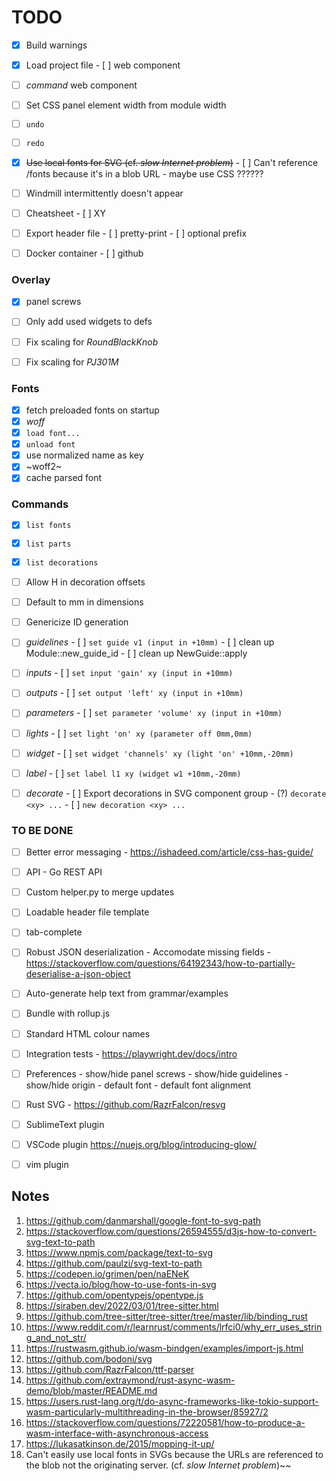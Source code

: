 # TODO

- [x] Build warnings

- [x] Load project file
      - [ ] web component

- [ ] _command_ web component
- [ ] Set CSS panel element width from module width
- [ ] `undo`
- [ ] `redo`
- [x] ~~Use local fonts for SVG (cf. _slow Internet problem_)~~
      - [ ] Can't reference /fonts because it's in a blob URL - maybe use CSS ??????
- [ ] Windmill intermittently doesn't appear
- [ ] Cheatsheet
      - [ ] XY

- [ ] Export header file
      - [ ] pretty-print
      - [ ] optional prefix

- [ ] Docker container
      - [ ] github

### Overlay
- [x] panel screws
- [ ] Only add used widgets to defs
- [ ] Fix scaling for _RoundBlackKnob_
- [ ] Fix scaling for _PJ301M_


### Fonts 
- [x] fetch preloaded fonts on startup
- [x] _woff_
- [x] `load font...`
- [x] `unload font`
- [x] use normalized name as key
- [x] ~woff2~
- [x] cache parsed font

### Commands
- [x] `list fonts`
- [x] `list parts`
- [x] `list decorations`

- [ ] Allow H in decoration offsets
- [ ] Default to mm in dimensions
- [ ] Genericize ID generation

- [ ] _guidelines_
      - [ ] `set guide v1 (input in +10mm)`
      - [ ] clean up Module::new_guide_id
      - [ ] clean up NewGuide::apply

- [ ] _inputs_
      - [ ] `set input 'gain' xy (input in +10mm)`

- [ ] _outputs_
      - [ ] `set output 'left' xy (input in +10mm)`

- [ ] _parameters_
      - [ ] `set parameter 'volume' xy (input in +10mm)`

- [ ] _lights_
      - [ ] `set light 'on' xy (parameter off 0mm,0mm)`

- [ ] _widget_
      - [ ] `set widget 'channels' xy (light 'on' +10mm,-20mm)`

- [ ] _label_
      - [ ] `set label l1 xy (widget w1 +10mm,-20mm)`

- [ ] _decorate_
      - [ ] Export decorations in SVG component group
      - (?) `decorate <xy> ...`
      - [ ] `new decoration <xy> ...`


### TO BE DONE

- [ ] Better error messaging
      - https://ishadeed.com/article/css-has-guide/

- [ ] API
      - Go REST API

- [ ] Custom helper.py to merge updates
- [ ] Loadable header file template
- [ ] tab-complete
- [ ] Robust JSON deserialization 
      - Accomodate missing fields
      - https://stackoverflow.com/questions/64192343/how-to-partially-deserialise-a-json-object

- [ ] Auto-generate help text from grammar/examples
- [ ] Bundle with rollup.js
- [ ] Standard HTML colour names
- [ ] Integration tests
      - https://playwright.dev/docs/intro

- [ ] Preferences
      - show/hide panel screws
      - show/hide guidelines
      - show/hide origin
      - default font
      - default font alignment

- [ ] Rust SVG
      - https://github.com/RazrFalcon/resvg
      

- [ ] SublimeText plugin
- [ ] VSCode plugin
      https://nuejs.org/blog/introducing-glow/
- [ ] vim plugin


## Notes

1.  https://github.com/danmarshall/google-font-to-svg-path
2.  https://stackoverflow.com/questions/26594555/d3js-how-to-convert-svg-text-to-path
3.  https://www.npmjs.com/package/text-to-svg
4.  https://github.com/paulzi/svg-text-to-path
5.  https://codepen.io/grimen/pen/naENeK
6.  https://vecta.io/blog/how-to-use-fonts-in-svg
7.  https://github.com/opentypejs/opentype.js
8.  https://siraben.dev/2022/03/01/tree-sitter.html
9.  https://github.com/tree-sitter/tree-sitter/tree/master/lib/binding_rust
10. https://www.reddit.com/r/learnrust/comments/lrfci0/why_err_uses_string_and_not_str/
11. https://rustwasm.github.io/wasm-bindgen/examples/import-js.html
12. https://github.com/bodoni/svg
13. https://github.com/RazrFalcon/ttf-parser
14. https://github.com/extraymond/rust-async-wasm-demo/blob/master/README.md
15. https://users.rust-lang.org/t/do-async-frameworks-like-tokio-support-wasm-particularly-multithreading-in-the-browser/85927/2
16. https://stackoverflow.com/questions/72220581/how-to-produce-a-wasm-interface-with-asynchronous-access
17. https://lukasatkinson.de/2015/mopping-it-up/
18. Can't easily use local fonts in SVGs because the URLs are referenced to the blob not the originating server.
    (cf. _slow Internet problem_)~~

